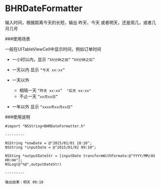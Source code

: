 # BHRDateFormatter
输入时间，根据距离今天的长短，输出  昨天、今天 或者明天，还是周几，或者几月几号


###使用场景

一般在UITableViewCell中显示时间，例如订单时间

- 一小时以内，显示 `“XX分钟之前”`   `“XX分钟之后”`

- 一天以内   显示 `“今天 xx:xx”`

- 一天以外	
	
	- 相隔一天  `“昨天 xx:xx”  "后天 xx:xx"`
	- 不止一天  `“xx月xx日”`

- 一年以外  显示 `“xxxx年xx月xx日”`


###使用说明

```
#import "NSString+BHRDateFormatter.h"

---------

NSString *nowDate = @"2015/01/01 10:10";
NSString *inputDate = @"2015/01/02 09:10";

NSSting *outputDateStr = [inputDate transformWithFormate:@"YYYY/MM/dd HH:mm"];
NSLog(@"%@",outputDateStr)

---------

输出结果：明天 09:10


```

